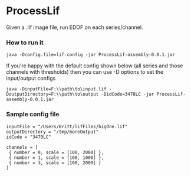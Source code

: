 # ProcessLif

Given a .lif image file, run EDOF on each series/channel.
### How to run it
```
java -Dconfig.file=lif.config -jar ProcessLif-assembly-0.0.1.jar
```
If you're happy with the default config shown below
(all series and those channels with thresholds) then you can use
-D options to set the input/output configs
```
java -DinputFile=F:\\path\to\input.lif -DoutputDirectory=F:\\path\to\output -DidCode=3470LC -jar ProcessLif-assembly-0.0.1.jar
```
### Sample config file
```
inputFile = "/Users/Britt/lifFiles/bigOne.lif"
outputDirectory = "/tmp/moreOutput"
idCode = "3470LC"

channels = [
 { number = 0, scale = [100, 2000] },
 { number = 1, scale = [100, 1000] },
 { number = 3, scale = [100, 2000] }
]
```
